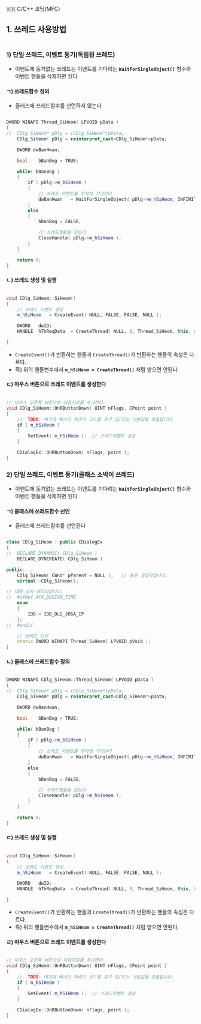 :kr: C/C++ 코딩(MFC)


## 1. 쓰레드 사용방법

``` C++

```

### 1) 단일 쓰레드, 이벤트 동기(독립된 쓰레드)

- 이벤트에 동기없는 쓰레드는 이벤트를 기다리는 **`WaitForSingleObject()`** 함수와 이벤트 핸들을 삭제하면 된다

#### ㄱ) 쓰레드함수 정의

- 클래스에 쓰레드함수를 선언하지 않는다

``` C++

DWORD WINAPI Thread_SiHeom( LPVOID pData )
{
//  CDlg_SiHeom* pDlg = (CDlg_SiHeom*)pData;
    CDlg_SiHeom* pDlg = reinterpret_cast<CDlg_SiHeom*>pData;

    DWORD dwBanHwan;

    bool    bBanBog = TRUE;

    while( bBanBog )
    {
        if ( pDlg->m_bSiHeom )
        {
            // 쓰레드 이벤트를 무작정 기다린다
            dwBanHwan   = WaitForSingleObject( pDlg->m_hSiHeom, INFINITE );
        }
        else 
        {
            bBanBog = FALSE;

            // 쓰레드핸들을 닫는다
            CloseHandle( pDlg->m_hSiHeom );
        }
    }

    return 0;
}

```


#### ㄴ) 쓰레드 생성 및 실행

``` C++

void CDlg_SiHeom::SiHeom()
{
    // 쓰레드 이벤트 생성
    m_hSiHeom   = CreateEvent( NULL, FALSE, FALSE, NULL );

    DWORD   dwID;
    HANDLE  hThReqData  = CreateThread( NULL, 0, Thread_SiHeom, this, 0, &dwID );

}

```

- `CreateEvent()`가 반환하는 핸들과 `CreateThread()`가 반환하는 핸들의 속성은 다르다.
- 즉) 위의 핸들변수에서 **`m_hSiHeom = CreateThread()`** 처럼 받으면 안된다.


#### ㄷ) 마우스 버튼으로 쓰레드 이벤트를 생성한다

``` C++

// 마우스 오른쪽 버튼으로 다음자료를 추가한다.
void CDlg_SiHeom::OnRButtonDown( UINT nFlags, CPoint point )
{
    //  TODO: 여기에 메시지 처리기 코드를 추가 및/또는 기본값을 호출합니다.
    if ( m_bSiHeom )
    {
        SetEvent( m_hSiHeom );  // 쓰레드이벤트 생성
    }

    CDialogEx::OnRButtonDown( nFlags, point );
}

```


### 2) 단일 쓰레드, 이벤트 동기(클래스 소박이 쓰레드)

- 이벤트에 동기없는 쓰레드는 이벤트를 기다리는 **`WaitForSingleObject()`** 함수와 이벤트 핸들을 삭제하면 된다

#### ㄱ) 클래스에 쓰레드함수 선언

- 클래스에 쓰레드함수를 선언한다

``` C++

class CDlg_SiHeom : public CDialogEx
{
//  DECLARE_DYNAMIC( CDlg_SiHeom )
    DECLARE_DYNCREATE( CDlg_SiHeom )

public:
    CDlg_SiHeom( CWnd* pParent = NULL );   // 표준 생성자입니다.
    virtual ~CDlg_SiHeom();

// 대화 상자 데이터입니다.
//  #ifdef AFX_DESIGN_TIME
    enum
    {
        IDD = IDD_DLG_JOSA_IP
    };
//  #endif

    // 쓰레드 선언
    static DWORD WINAPI Thread_SiHeom( LPVOID pVoid );
}

```


#### ㄴ) 클래스에 쓰레드함수 정의

``` C++

DWORD WINAPI CDlg_SiHeom::Thread_SiHeom( LPVOID pData )
{
//  CDlg_SiHeom* pDlg = (CDlg_SiHeom*)pData;
    CDlg_SiHeom* pDlg = reinterpret_cast<CDlg_SiHeom*>pData;

    DWORD dwBanHwan;

    bool    bBanBog = TRUE;

    while( bBanBog )
    {
        if ( pDlg->m_bSiHeom )
        {
            // 쓰레드 이벤트를 무작정 기다린다
            dwBanHwan   = WaitForSingleObject( pDlg->m_hSiHeom, INFINITE );
        }
        else 
        {
            bBanBog = FALSE;

            // 쓰레드핸들을 닫는다
            CloseHandle( pDlg->m_hSiHeom );
        }
    }

    return 0;
}

```


#### ㄷ) 쓰레드 생성 및 실행

``` C++

void CDlg_SiHeom::SiHeom()
{
    // 쓰레드 이벤트 생성
    m_hSiHeom   = CreateEvent( NULL, FALSE, FALSE, NULL );

    DWORD   dwID;
    HANDLE  hThReqData  = CreateThread( NULL, 0, Thread_SiHeom, this, 0, &dwID );

}

```

- `CreateEvent()`가 반환하는 핸들과 `CreateThread()`가 반환하는 핸들의 속성은 다르다.
- 즉) 위의 핸들변수에서 **`m_hSiHeom = CreateThread()`** 처럼 받으면 안된다.


#### ㄹ) 마우스 버튼으로 쓰레드 이벤트를 생성한다

``` C++

// 마우스 오른쪽 버튼으로 다음자료를 추가한다.
void CDlg_SiHeom::OnRButtonDown( UINT nFlags, CPoint point )
{
    //  TODO: 여기에 메시지 처리기 코드를 추가 및/또는 기본값을 호출합니다.
    if ( m_bSiHeom )
    {
        SetEvent( m_hSiHeom );  // 쓰레드이벤트 생성
    }

    CDialogEx::OnRButtonDown( nFlags, point );
}

```

### 

``` C++

```
